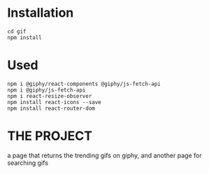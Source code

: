 # Installation

```
cd gif
npm install
```

# Used
```
npm i @giphy/react-components @giphy/js-fetch-api
npm i @giphy/js-fetch-api
npm i react-resize-observer
npm install react-icons --save
npm install react-router-dom
```
# THE PROJECT

a page that returns the trending gifs on giphy, and another page for searching gifs
